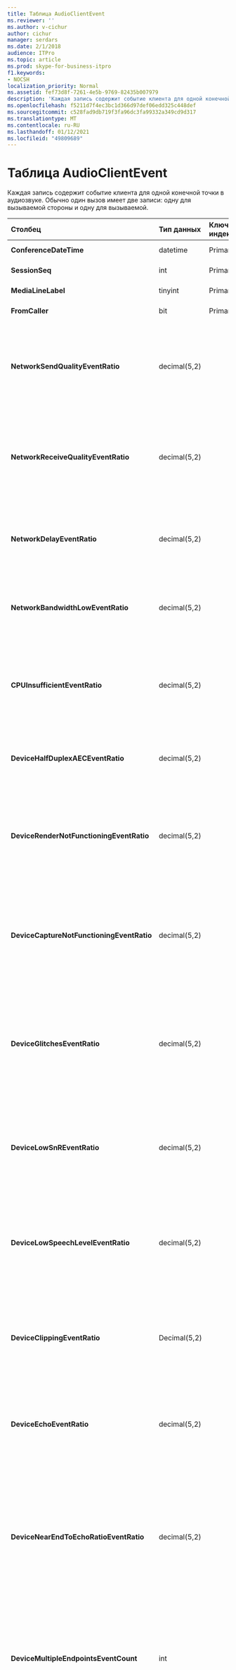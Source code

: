 ```yaml
---
title: Таблица AudioClientEvent
ms.reviewer: ''
ms.author: v-cichur
author: cichur
manager: serdars
ms.date: 2/1/2018
audience: ITPro
ms.topic: article
ms.prod: skype-for-business-itpro
f1.keywords:
- NOCSH
localization_priority: Normal
ms.assetid: fef73d8f-7261-4e5b-9769-82435b007979
description: 'Каждая запись содержит событие клиента для одной конечной точки в аудиозвуке. Обычно один вызов имеет две записи: одну для вызываемой стороны и одну для вызываемой.'
ms.openlocfilehash: f5211d7f4ec3bc1d366d97def06edd325c448def
ms.sourcegitcommit: c528fad9db719f3fa96dc3fa99332a349cd9d317
ms.translationtype: MT
ms.contentlocale: ru-RU
ms.lasthandoff: 01/12/2021
ms.locfileid: "49809689"
---
```

# <a name="audioclientevent-table"></a>Таблица AudioClientEvent
 
Каждая запись содержит событие клиента для одной конечной точки в аудиозвуке. Обычно один вызов имеет две записи: одну для вызываемой стороны и одну для вызываемой.
  
|**Столбец**|**Тип данных**|**Ключ/индекс**|**Details**|
|:-----|:-----|:-----|:-----|
|**ConferenceDateTime** <br/> |datetime  <br/> |Primary  <br/> |Ссылка из таблицы [MediaLine.](medialine-0.md)  <br/> |
|**SessionSeq** <br/> |int  <br/> |Primary  <br/> |Ссылка из таблицы [MediaLine.](medialine-0.md)  <br/> |
|**MediaLineLabel** <br/> |tinyint  <br/> |Primary  <br/> |Ссылка из таблицы [MediaLine.](medialine-0.md)  <br/> |
|**FromCaller** <br/> |bit  <br/> |Primary  <br/> |0: данные вызываемой  <br/> 1: данные вызываемой  <br/> |
|**NetworkSendQualityEventRatio** <br/> |decimal(5,2)  <br/> | <br/> |Процент сеанса, когда событие NetworkSendQuality было и выпущено для состояния "Bad".  <br/> Качество сети с точки зрения дрожания или потери пакетов является серьезным и влияет на качество отослаемого звука.  <br/> |
|**NetworkReceiveQualityEventRatio** <br/> |decimal(5,2)  <br/> | <br/> |Процент сеанса, когда событие ReceiveSendQuality было и выпущено для состояния "Bad".  <br/> Качество сети с точки зрения дрожания или потери пакетов является серьезным и влияет на качество звука, который получается.  <br/> |
|**NetworkDelayEventRatio** <br/> |decimal(5,2)  <br/> | <br/> |Процент сеанса, когда событие Delay было и выпущено для состояния "Bad". Задержка сети является серьезной и влияет на взаимодействие, не мешая интерактивному общению  <br/> |
|**NetworkBandwidthLowEventRatio** <br/> |decimal(5,2)  <br/> | <br/> |Процент сеанса, когда событие LowBandwidth было и выпущено для состояния "Bad". Доступной пропускной способности недостаточно для приемлемого звучания.  <br/> |
|**CPUInsufficientEventRatio** <br/> |decimal(5,2)  <br/> | <br/> |Процент сеанса, когда событие недостаточного ЦП было спушено из-за состояния "Bad". Циклов ЦП недостаточно для обработки с использованием текущих модальности и приложений. Это приводит к искажению звукового канала.  <br/> |
|**DeviceHalfDuplexAECEventRatio** <br/> |decimal(5,2)  <br/> | <br/> |Процент сеанса, когда событие DeviceHalfDuplexAEC было именем "Bad". Чтобы предотвратить эхо, система вводит полудуплекс.  <br/> |
|**DeviceRenderNotFunctioningEventRatio** <br/> |decimal(5,2)  <br/> | <br/> |Процент сеанса, когда событие DeviceRenderNotFunctioning было сгенерто из-за состояния "Bad". Устройство отрисовки, используемая в данный момент для сеанса, работает неправильно. Это может вызвать проблемы со звуком в одну сторону.  <br/> |
|**DeviceCaptureNotFunctioningEventRatio** <br/> |decimal(5,2)  <br/> | <br/> |Процент сеанса, когда событие DeviceCaptureNotFunctioning было схронизировано с состоянием "Bad". Устройство захвата, используемее в данный момент для сеанса, работает неправильно. Это может вызвать проблемы со звуком в одну сторону.  <br/> |
|**DeviceGlitchesEventRatio** <br/> |decimal(5,2)  <br/> | <br/> |Процент сеанса, когда событие DeviceGlitches было и выпущено для состояния "Bad". Существуют серьезные сбои при отрисовки звука, которые вызывают искажения. Эти сбои могут быть вызваны проблемой драйверов, отложенными вызовами процедур (DPC) (драйверами) и высокой использованием ЦП.  <br/> |
|**DeviceLowSnREventRatio** <br/> |decimal(5,2)  <br/> | <br/> |Процент сеанса, когда событие DeviceLowSNR было и выпущено для состояния "Bad". Качество захвата очень низкое: либо очень шумно, либо пользователь говорит слишком далеко от микрофона. Это приведет к искажению.  <br/> |
|**DeviceLowSpeechLevelEventRatio** <br/> |decimal(5,2)  <br/> | <br/> |Процент сеанса, когда событие DeviceLowSpeechLevel было схващено из-за состояния "Bad". Уровень речи пользователя слишком низкий, и система не может увеличить его. Это может привести к искажению или к искажению звука в одну сторону.  <br/> |
|**DeviceClippingEventRatio** <br/> |Decimal(5,2)  <br/> | <br/> |Процент сеанса, когда событие DeviceClipping было и выпущено для состояния "Bad".  <br/> Когда в конце речи микрофон обрезается, в конце слышится искажение из-за обрезки. Важно избегать обрезки микрофона в конце.  <br/> |
|**DeviceEchoEventRatio** <br/> |decimal(5,2)  <br/> | <br/> |Процент сеанса, когда событие DeviceEchoEvent было идентографией состояния "Bad". Устройство или настройка вызывают эхо, которое выходит за рамки возможностей системы для компенсации.  <br/> |
|**DeviceNearEndToEchoRatioEventRatio** <br/> |decimal(5,2)  <br/> | <br/> |Процент сеанса, когда событие DeviceNearEndToEchoRatio было схващено из-за состояния "Bad". Речь пользователя слишком низка по сравнению с захватимым эхом, которое влияет на работу пользователей, так как это ограничивает скорость прерывания пользователя. Уменьшите громкость динамика, переместив микрофон ближе к докладчику.  <br/> |
|**DeviceMultipleEndpointsEventCount** <br/> |int  <br/> ||Количество раз во время сеанса, когда событие DeviceMultipleEndpoints было спужено из-за состояния "Bad". Обнаружено несколько конечных точек звука в одном сеансе, и система компенсировать это за счет уменьшения громкости отрисовки.  <br/> |
|**DeviceHowlingEventCount** <br/> |int  <br/> | <br/> |Количество раз во время сеанса, когда событие DeviceHowlingEvent было идент равно "Bad". Обнаружен цикл обратной связи со звуком (вызвано тем, что несколько конечных точек совместно имеют общий звуковой путь).  <br/> |
|**DeviceRenderZeroVolumeEventRatio** <br/> |decimal(5,2)  <br/> ||Процент сеанса, когда событие DeviceRenderZeroVolume было сгенерано из-за состояния "Bad". Для устройства отрисовки установлено нулевое значение тома.  <br/> Этот столбец был впервые представлен в Microsoft Lync Server 2013.  <br/> |
|**DeviceRenderMuteEventRatio** <br/> |decimal(5,2)  <br/> ||Процент сеанса, когда событие DeviceRenderMute было и выпущено из-за состояния "Bad". Устройство отрисовки отключено.  <br/> Этот столбец был впервые представлен в Microsoft Lync Server 2013.  <br/> |
   

